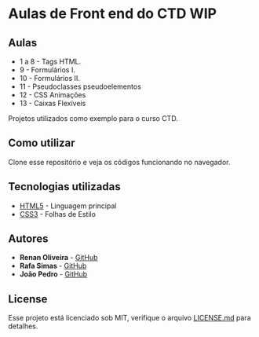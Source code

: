 # Aulas de Front end do CTD WIP

## Aulas
* 1 a 8 - Tags HTML.
* 9 - Formulários I.
* 10 - Formulários II.
* 11 - Pseudoclasses pseudoelementos
* 12 - CSS Animações
* 13 - Caixas Flexíveis

Projetos utilizados como exemplo para o curso CTD.

## Como utilizar

Clone esse repositório e veja os códigos funcionando no navegador.

## Tecnologias utilizadas

* [HTML5](https://developer.mozilla.org/pt-BR/docs/Web/HTML) - Linguagem principal
* [CSS3](https://developer.mozilla.org/pt-BR/docs/Web/CSS) - Folhas de Estilo

## Autores

* **Renan Oliveira** - [GitHub](https://github.com/lmaoclost)
* **Rafa Simas** - [GitHub](https://github.com/Rafaelsimas)
* **João Pedro** - [GitHub](https://github.com/jotinho3)

## License

Esse projeto está licenciado sob MIT, verifique o arquivo [LICENSE.md](LICENSE.md) para detalhes.
